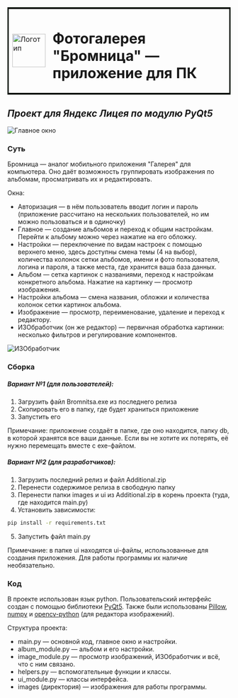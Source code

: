<table bordercolor="none">
  <tr>
    <td>
      <img src="https://thumb.cloud.mail.ru/weblink/thumb/xw1/iRY5/JgsxxQzMm" alt="Логотип" width="75" height="75" />
    </td>
    <td>
      <h1>Фотогалерея "Бромница" — приложение для ПК</h1>
    </td>
  </tr>
</table>

## _Проект для Яндекс Лицея по модулю PyQt5_

![Главное окно](https://thumb.cloud.mail.ru/weblink/thumb/xw1/XZ9N/tYSjwQzfb)

### Суть
Бромница — аналог мобильного приложения "Галерея" для компьютера. Оно даёт возможность группировать изображения по альбомам, просматривать их и редактировать.

Окна:
- Авторизация — в нём пользователь вводит логин и пароль (приложение рассчитано на нескольких пользователей, но им можно пользоваться и в одиночку)
- Главное — создание альбомов и переход к общим настройкам.
Перейти к альбому можно через нажатие на его обложку.
- Настройки — переключение по видам настроек с помощью верхнего меню, здесь доступны смена темы (4 на выбор), количества колонок сетки альбомов, имени и фото пользователя, логина и пароля, а также места, где хранится ваша база данных.
- Альбом — сетка картинок с названиями, переход к настройкам конкретного альбома.
Нажатие на картинку — просмотр изображения.
- Настройки альбома — смена названия, обложки и количества колонок сетки картинок альбома.
- Изображение — просмотр, переименование, удаление и переход к редактору.
- ИЗОбработчик (он же редактор) — первичная обработка картинки: несколько фильтров и регулирование компонентов.

![ИЗОбработчик](https://thumb.cloud.mail.ru/weblink/thumb/xw1/HDuL/giuUu2jKN)

### Сборка
##### Вариант №1 (для пользователей):
1. Загрузить файл Bromnitsa.exe из последнего релиза
2. Скопировать его в папку, где будет храниться приложение
3. Запустить его

Примечание: приложение создаёт в папке, где оно находится, папку db, в которой хранятся все ваши данные. Если вы не хотите их потерять, её нужно перемещать вместе с exe-файлом.
##### Вариант №2 (для разработчиков):
1. Загрузить последний релиз и файл Additional.zip
2. Перенести содержимое релиза в свободную папку
3. Перенести папки images и ui из Additional.zip в корень проекта (туда, где находится main.py)
4. Установить зависимости:
```sh
pip install -r requirements.txt
```
5. Запустить файл main.py

Примечание: в папке ui находятся ui-файлы, использованные для создания приложения. Для работы программы их наличие необязательно.

### Код

В проекте использован язык python. Пользовательский интерфейс создан с помощью библиотеки [PyQt5](https://pypi.org/project/PyQt5/). Также были использованы [Pillow](https://pypi.org/project/Pillow/), [numpy](https://pypi.org/project/numpy/) и [opencv-python](https://pypi.org/project/opencv-python/) (для редактора изображений).

Структура проекта:
- main.py — основной код, главное окно и настройки.
- album_module.py — альбом и его настройки.
- image_module.py — просмотр изображений, ИЗОбработчик и всё, что с ним связано.
- helpers.py — вспомогательные функции и классы.
- ui_module.py — классы интерфейса.
- images (директория) — изображения для работы программы.
